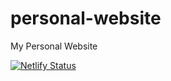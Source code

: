 # personal-website
My Personal Website

[![Netlify Status](https://api.netlify.com/api/v1/badges/5168427c-6640-4ca2-85da-108beff0143a/deploy-status)](https://app.netlify.com/sites/denaldmetuku/deploys)
